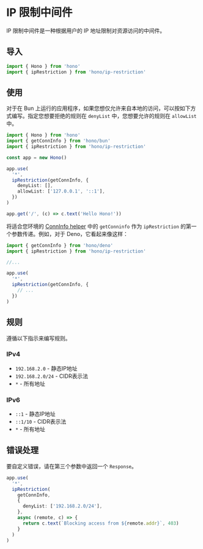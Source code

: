 # IP 限制中间件

IP 限制中间件是一种根据用户的 IP 地址限制对资源访问的中间件。

## 导入

```ts
import { Hono } from 'hono'
import { ipRestriction } from 'hono/ip-restriction'
```

## 使用

对于在 Bun 上运行的应用程序，如果您想仅允许来自本地的访问，可以按如下方式编写。指定您想要拒绝的规则在 `denyList` 中，您想要允许的规则在 `allowList` 中。

```ts
import { Hono } from 'hono'
import { getConnInfo } from 'hono/bun'
import { ipRestriction } from 'hono/ip-restriction'

const app = new Hono()

app.use(
  '*',
  ipRestriction(getConnInfo, {
    denyList: [],
    allowList: ['127.0.0.1', '::1'],
  })
)

app.get('/', (c) => c.text('Hello Hono!'))
```

将适合您环境的 [ConnInfo helper](/docs/helpers/conninfo) 中的 `getConninfo` 作为 `ipRestriction` 的第一个参数传递。例如，对于 Deno，它看起来像这样：

```ts
import { getConnInfo } from 'hono/deno'
import { ipRestriction } from 'hono/ip-restriction'

//...

app.use(
  '*',
  ipRestriction(getConnInfo, {
    // ...
  })
)
```

## 规则

遵循以下指示来编写规则。

### IPv4

- `192.168.2.0` - 静态IP地址
- `192.168.2.0/24` - CIDR表示法
- `*` - 所有地址

### IPv6

- `::1` - 静态IP地址
- `::1/10` - CIDR表示法
- `*` - 所有地址

## 错误处理

要自定义错误，请在第三个参数中返回一个 `Response`。

```ts
app.use(
  '*',
  ipRestriction(
    getConnInfo,
    {
      denyList: ['192.168.2.0/24'],
    },
    async (remote, c) => {
      return c.text(`Blocking access from ${remote.addr}`, 403)
    }
  )
)
```